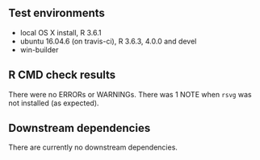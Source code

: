## Test environments
* local OS X install, R 3.6.1  
* ubuntu 16.04.6 (on travis-ci), R 3.6.3, 4.0.0 and devel
* win-builder

## R CMD check results  
There were no ERRORs or WARNINGs. There was 1 NOTE when `rsvg` was not installed (as expected).

## Downstream dependencies
There are currently no downstream dependencies.


